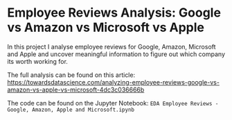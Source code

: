 # Employee Reviews Analysis: Google vs Amazon vs Microsoft vs Apple

In this project I analyse employee reviews for Google, Amazon, Microsoft and Apple and uncover meaningful information to figure out which company its worth working for.

The full analysis can be found on this article: https://towardsdatascience.com/analyzing-employee-reviews-google-vs-amazon-vs-apple-vs-microsoft-4dc3c036666b

The code can be found on the Jupyter Notebook: `EDA Employee Reviews - Google, Amazon, Apple and Microsoft.ipynb`

